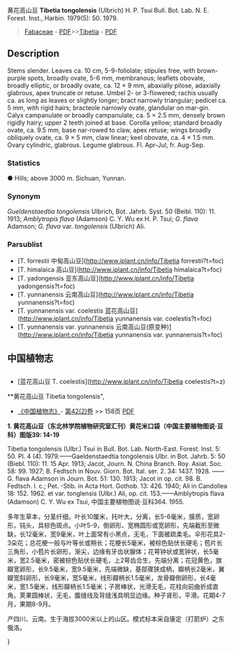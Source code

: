 黄花高山豆 **Tibetia tongolensis** (Ulbrich) H. P. Tsui Bull. Bot. Lab. N. E. Forest. Inst., Harbin. 1979(5): 50. 1979.

> [Fabaceae](http://www.iplant.cn/info/Fabaceae?t=foc) - [PDF](http://www.iplant.cn/foc/pdf/Fabaceae.pdf)>>[Tibetia](http://www.iplant.cn/info/Tibetia?t=foc) - [PDF](http://www.iplant.cn/foc/pdf/Tibetia.pdf)

## Description

Stems slender. Leaves ca. 10 cm, 5-9-foliolate; stipules free, with brown-purple spots, broadly ovate, 5-6 mm, membranous; leaflets obovate, broadly elliptic, or broadly ovate, ca. 12 × 9 mm, abaxially pilose, adaxially glabrous, apex truncate or retuse. Umbel 2- or 3-flowered; rachis usually ca. as long as leaves or slightly longer; bract narrowly triangular; pedicel ca. 5 mm, with rigid hairs; bracteole narrowly ovate, glandular on mar-gin. Calyx campanulate or broadly campanulate, ca. 5 × 2.5 mm, densely brown rigidly hairy; upper 2 teeth joined at base. Corolla yellow; standard broadly ovate, ca. 9.5 mm, base nar-rowed to claw, apex retuse; wings broadly obliquely ovate, ca. 9 × 5 mm, claw linear; keel obovate, ca. 4 × 1.5 mm. Ovary cylindric, glabrous. Legume glabrous. Fl. Apr-Jul, fr. Aug-Sep.

### Statistics
● Hills; above 3000 m. Sichuan, Yunnan.

### Synonym
*Gueldenstaedtia tongolensis* Ulbrich, Bot. Jahrb. Syst. 50 (Beibl. 110): 11. 1913; *Amblytropis flava* (Adamson) C. Y. Wu ex H. P. Tsui; *G. flava* Adamson; *G. flava* var. *tongolensis* (Ulbrich) Ali.

### Parsublist

* [T.  forrestii  中甸高山豆](http://www.iplant.cn/info/Tibetia forrestii?t=foc)
* [T.  himalaica  高山豆](http://www.iplant.cn/info/Tibetia himalaica?t=foc)
* [T.  yadongensis  亚东高山豆](http://www.iplant.cn/info/Tibetia yadongensis?t=foc)
* [T.  yunnanensis  云南高山豆](http://www.iplant.cn/info/Tibetia yunnanensis?t=foc)
* [T.  yunnanensis var. coelestis  蓝花高山豆](http://www.iplant.cn/info/Tibetia yunnanensis var. coelestis?t=foc)
* [T.  yunnanensis var. yunnanensis  云南高山豆(原变种)](http://www.iplant.cn/info/Tibetia yunnanensis var. yunnanensis?t=foc)

## 中国植物志

## 
* [蓝花高山豆  T.  coelestis](http://www.iplant.cn/info/Tibetia coelestis?t=z)

**黄花高山豆 Tibetia tongolensis",

* [《中国植物志》](http://www.iplant.cn/frps)- [第42(2)卷](http://www.iplant.cn/frps/vol/42(2)) >> 158页 [PDF](http://www.iplant.cn/frps/pdf/42(2)/158.PDF)

**1. 黄花高山豆（东北林学院植物研究室汇刊）黄花米口袋（中国主要植物图说·豆科）图版39: 14-19**

Tibetia tongolensis (Ulbr.) Tsui in Bull. Bot. Lab. North-East. Forest. Inst. 5: 50. Pl. 4 (4). 1979.——Gaeldenstaedtia tongolensis Ulbr. in Bot. Jahrb. 5: 50 (Biebl. 110): 11. 15 Apr. 1913; Jacot, Journ. N. China Branch. Roy. Asiat. Soc. 58: 99. 1927; B. Fedtsch in Nouv. Giorn. Bot. Ital. ser. 2. 34: 1437. 1928. ——G. flava Adamson in Journ. Bot. 51: 130. 1913; Jacot in op. cit. 98. B. Fedtsch. l. c.; Pet. -Stib. in Acta Hort. Gothob. 13: 426. 1940; Ali in Candollea 18: 152. 1962. et var. tonglensis (Ulbr.) Ali, op. cit. 153.——Amblytropis flava (Adamson) C. Y. Wu ex Tsui, 中国主要植物图说·豆科364. 1955.

多年生草本，分茎纤细。叶长10厘米，托叶大，分离，长5-6毫米，膜质，宽卵形，钝头，具棕色斑点。小叶5-9，倒卵形、宽椭圆形或宽卵形，先端截形至微缺，长12毫米，宽9毫米，叶上面常有小黑点，无毛，下面被疏柔毛。伞形花具2-3朵花；总花梗一般与叶等长或稍长；花梗长5毫米，被棕色贴伏长硬毛；苞片长三角形，小苞片长卵形，渐尖，边缘有牙齿状腺体；花萼钟状或宽钟状，长5毫米，宽2.5毫米，密被棕色贴伏长硬毛，上2萼齿合生，先端分离；花冠黄色，旗瓣宽卵形，长9.5毫米，宽9.5毫米，先端微缺，基部骤狭成柄，瓣柄长2毫米，翼瓣宽斜卵形，长9毫米，宽5毫米，线形瓣柄长1.5毫米，龙骨瓣倒卵形，长4毫米，宽1.5毫米，线形瓣柄长1.5毫米；子房棒状，光滑无毛，花柱向前曲折成直角。荚果圆棒状，无毛，腹缝线及背缝浅具明显边缘。种子肾形，平滑。花期4-7月，果期8-9月。

产四川、云南。生于海拔3000米以上的山区。模式标本采自康定（打箭炉）之东俄洛。

}